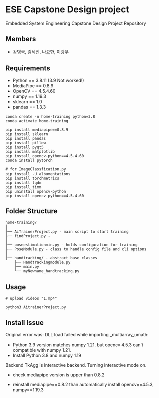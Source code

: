 # ESE Capstone Design project

Embedded System Engineering Capstone Design Project Repository



## Members

- 강병국, 김세진, 나요한, 이광우



## Requirements

- Python == 3.8.11 (3.9 Not worked!)
- MediaPipe == 0.8.9
- OpenCV == 4.5.4.60
- numpy == 1.19.3
- sklearn == 1.0
- pandas == 1.3.3

```shel
conda create -n home-training python=3.8
conda activate home-training

pip install mediapipe==0.8.9
pip install sklearn
pip install pandas
pip install pillow
pip install pyqt5
pip install matplotlib
pip install opencv-python==4.5.4.60
conda install pytorch
```

```
# for ImageClassfication.py
pip install -U albumentations
pip install torchmetrics
pip install tqdm
pip install timm
pip uninstall opencv-python
pip install opencv-python==4.5.4.60 
```
  

## Folder Structure

```
home-training/
│
├── AiTrainerProject.py - main script to start training
├── findProject.py - 
│
├── poseestimationmin.py - holds configuration for training
├── PoseModule.py - class to handle config file and cli options
│
├── handtracking/ - abstract base classes
    ├── Handtrackingmodule.py
    ├── main.py
    └── myNewname_handtracking.py

```



## Usage

```
# upload videos "1.mp4"

python3 AitrainerProject.py
```



## Install Issue

Original error was: DLL load failed while importing _multiarray_umath:

- Python 3.9 version matches numpy 1.21. but opencv 4.5.3 can't  compatible with numpy 1.21.
- Install Python 3.8 and numpy 1.19



Backend TkAgg is interactive backend. Turning interactive mode on.

- check mediapipe version is upper than 0.8.2

- reinstall mediapipe==0.8.2 than automatically install opencv==4.5.3, numpy==1.19.3
